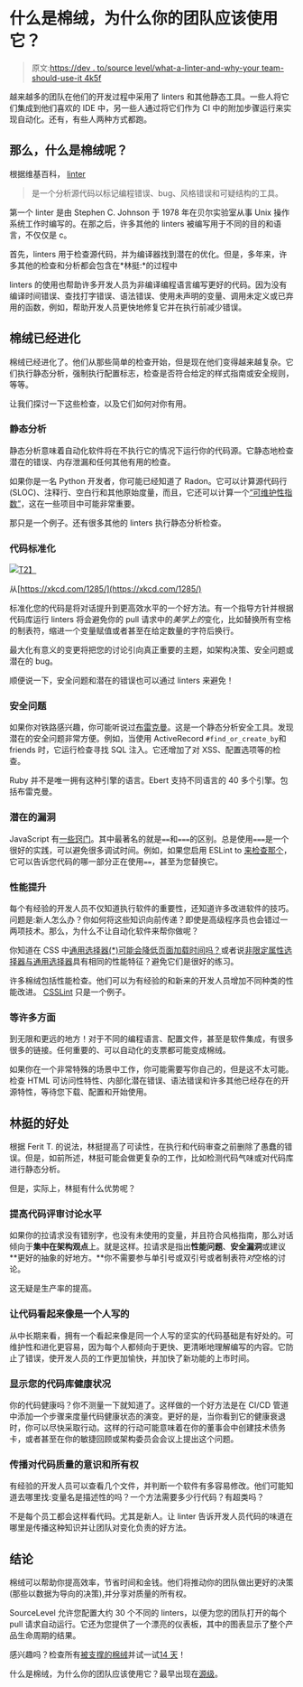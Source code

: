 # 什么是棉绒，为什么你的团队应该使用它？

> 原文:[https://dev . to/source level/what-a-linter-and-why-your team-should-use-it 4k5f](https://dev.to/sourcelevel/what-is-a-linter-and-why-your-team-should-use-it-4k5f)

越来越多的团队在他们的开发过程中采用了 linters 和其他静态工具。一些人将它们集成到他们喜欢的 IDE 中，另一些人通过将它们作为 CI 中的附加步骤运行来实现自动化。还有，有些人两种方式都跑。

## 那么，什么是棉绒呢？

根据维基百科， [linter](https://en.wikipedia.org/wiki/Lint_%28software%29)

> 是一个分析源代码以标记编程错误、bug、风格错误和可疑结构的工具。

第一个 linter 是由 Stephen C. Johnson 于 1978 年在贝尔实验室从事 Unix 操作系统工作时编写的。在那之后，许多其他的 linters 被编写用于不同的目的和语言，不仅仅是 c。

首先，linters 用于检查源代码，并为编译器找到潜在的优化。但是，多年来，许多其他的检查和分析都会包含在*林挺:*的过程中

linters 的使用也帮助许多开发人员为非编译编程语言编写更好的代码。因为没有编译时间错误、查找打字错误、语法错误、使用未声明的变量、调用未定义或已弃用的函数，例如，帮助开发人员更快地修复它并在执行前减少错误。

## [](#linters-have-evolved)棉绒已经进化

棉绒已经进化了。他们从那些简单的检查开始，但是现在他们变得越来越复杂。它们执行静态分析，强制执行配置标志，检查是否符合给定的样式指南或安全规则，等等。

让我们探讨一下这些检查，以及它们如何对你有用。

### [](#static-analysis)静态分析

静态分析意味着自动化软件将在不执行它的情况下运行你的代码源。它静态地检查潜在的错误、内存泄漏和任何其他有用的检查。

如果你是一名 Python 开发者，你可能已经知道了 Radon。它可以计算源代码行(SLOC)、注释行、空白行和其他原始度量，而且，它还可以计算一个[“可维护性指数”](https://radon.readthedocs.io/en/latest/intro.html#maintainability-index)，这在一些项目中可能非常重要。

那只是一个例子。还有很多其他的 linters 执行静态分析检查。

### [](#code-standardizing)代码标准化

[![](../Images/a1fb1dc9e48fee3c18d50941de56ca9c.png)T2】](https://res.cloudinary.com/practicaldev/image/fetch/s--CzE94mLW--/c_limit%2Cf_auto%2Cfl_progressive%2Cq_auto%2Cw_880/https://imgs.xkcd.com/comics/third_way.png)

从[https://xkcd.com/1285/](https://xkcd.com/1285/)

标准化您的代码是将对话提升到更高效水平的一个好方法。有一个指导方针并根据代码库运行 linters 将会避免你的 pull 请求中的*美学上的*变化，比如替换所有空格的制表符，缩进一个变量赋值或者甚至在给定数量的字符后换行。

最大化有意义的变更将把您的讨论引向真正重要的主题，如架构决策、安全问题或潜在的 bug。

顺便说一下，安全问题和潜在的错误也可以通过 linters 来避免！

### [](#security-issues)安全问题

如果你对铁路感兴趣，你可能听说过[布雷克曼](https://brakemanscanner.org/)。这是一个静态分析安全工具。发现潜在的安全问题非常方便。例如，当使用 ActiveRecord `#find_or_create_by`和 friends 时，它运行检查寻找 SQL 注入。它还增加了对 XSS、配置选项等的检查。

Ruby 并不是唯一拥有这种引擎的语言。Ebert 支持不同语言的 40 多个引擎。包括布雷克曼。

### [](#potential-bugs)潜在的漏洞

JavaScript 有[一些窍门](https://javascriptwtf.com/)。其中最著名的就是`==`和`===`的区别。总是使用`===`是一个很好的实践，可以避免很多调试时间。例如，如果您启用 ESLint to [来检查那个](https://eslint.org/docs/rules/eqeqeq)，它可以告诉您代码的哪一部分正在使用`==`，甚至为您替换它。

### [](#performance-improvements)性能提升

每个有经验的开发人员不仅知道执行软件的重要性，还知道许多改进软件的技巧。问题是:新人怎么办？你如何将这些知识向前传递？即使是高级程序员也会错过一两项技术。那么，为什么不让自动化软件来帮你做呢？

你知道在 CSS 中[通用选择器(*)可能会降低页面加载时间吗？](https://github.com/CSSLint/csslint/wiki/Disallow-universal-selector)或者说[非限定属性选择器与通用选择器](https://github.com/CSSLint/csslint/wiki/Disallow-unqualified-attribute-selectors)具有相同的性能特征？避免它们是很好的练习。

许多棉绒包括性能检查。他们可以为有经验的和新来的开发人员增加不同种类的性能改进。 [CSSLint](https://github.com/CSSLint/csslint) 只是一个例子。

### [](#and-many-other-aspects)等许多方面

到无限和更远的地方！对于不同的编程语言、配置文件，甚至是软件集成，有很多很多的链接。任何重要的、可以自动化的支票都可能变成棉绒。

如果你在一个非常特殊的场景中工作，你可能需要写你自己的，但是这不太可能。检查 HTML 可访问性特性、内部化潜在错误、语法错误和许多其他已经存在的开源特性，等待您下载、配置和开始使用。

## [](#benefits-of-linting)林挺的好处

根据 Ferit T. 的说法，林挺提高了可读性，在执行和代码审查之前删除了愚蠢的错误。但是，如前所述，林挺可能会做更复杂的工作，比如检测代码气味或对代码库进行静态分析。

但是，实际上，林挺有什么优势呢？

### [](#it-improves-code-review-discussion-level)提高代码评审讨论水平

如果你的拉请求没有错别字，也没有未使用的变量，并且符合风格指南，那么对话倾向于**集中在架构观点**上。就是这样。拉请求是指出**性能问题**、**安全漏洞**或建议**更好的抽象的好地方。**你不需要参与单引号或双引号或者制表符*对*空格的讨论。

这无疑是生产率的提高。

### [](#makes-code-look-like-written-by-a-single-person)让代码看起来像是一个人写的

从中长期来看，拥有一个看起来像是同一个人写的坚实的代码基础是有好处的。可维护性和进化更容易，因为每个人都倾向于更快、更清晰地理解编写的内容。它防止了错误，使开发人员的工作更加愉快，并加快了新功能的上市时间。

### [](#gives-visibility-of-your-codebase-health)显示您的代码库健康状况

你的代码健康吗？你不测量一下就知道了。这样做的一个好方法是在 CI/CD 管道中添加一个步骤来度量代码健康状态的演变。更好的是，当你看到它的健康衰退时，你可以尽快采取行动。这样的行动可能意味着在你的董事会中创建技术债务卡，或者甚至在你的敏捷回顾或架构委员会会议上提出这个问题。

### [](#spreads-awareness-and-ownership-over-code-quality)传播对代码质量的意识和所有权

有经验的开发人员可以查看几个文件，并判断一个软件有多容易修改。他们可能知道去哪里找:变量名是描述性的吗？一个方法需要多少行代码？有超类吗？

不是每个员工都会这样看代码。尤其是新人。让 linter 告诉开发人员代码的味道在哪里是传播这种知识并让团队对变化负责的好方法。

## [](#conclusion)结论

棉绒可以帮助你提高效率，节省时间和金钱。他们将推动你的团队做出更好的决策(那些以数据为导向的决策),并分享对质量的所有权。

SourceLevel 允许您配置大约 30 个不同的 linters，以便为您的团队打开的每个 pull 请求自动运行。它还为您提供了一个漂亮的仪表板，其中的图表显示了整个产品生命周期的结果。

感兴趣吗？检查所有[被支撑的棉绒](https://docs.ebertapp.io/engines/)并试一试[14 天](https://ebertapp.io/pricing)！

什么是棉绒，为什么你的团队应该使用它？最早出现在[源级](https://sourcelevel.io)。